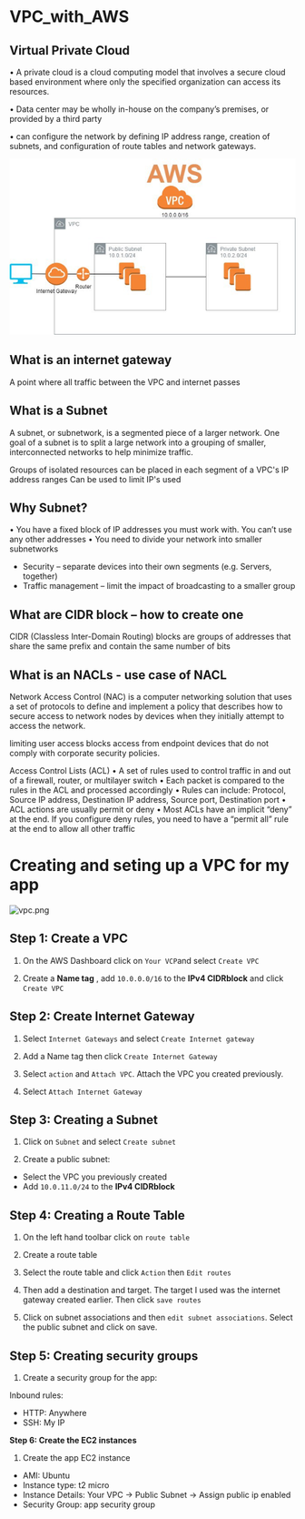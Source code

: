 # VPC_with_AWS


## Virtual Private Cloud 

• A private cloud is a cloud computing model that involves a secure cloud based environment where only the specified organization can access its resources.

• Data center may be wholly in-house on the company’s premises, or provided by a third party 

• can configure the network by defining IP address range, creation of subnets, and configuration of route tables and network gateways.

![vpc.jpg](/vpc.jpg)

## What is an internet gateway
A point where all traffic between the VPC and internet passes 

## What is a Subnet
A subnet, or subnetwork, is a segmented piece of a larger network. One goal of a subnet is to split a large network into a grouping of smaller, interconnected networks to help minimize traffic.

Groups of isolated resources can be placed in each segment of a VPC's IP address ranges
Can be used to limit IP's used

## Why Subnet? 
• You have a fixed block of IP addresses you must work with. You can’t use any other addresses 
• You need to divide your network into smaller subnetworks 
- Security – separate devices into their own segments (e.g. Servers, together)
- Traffic management – limit the impact of broadcasting to a smaller group

## What are CIDR block – how to create one
CIDR (Classless Inter-Domain Routing) blocks are groups of addresses that share the same prefix and contain the same number of bits

## What is an NACLs - use case of NACL
Network Access Control (NAC) is a computer networking solution that uses a set of protocols to define and implement a policy that describes how to secure access to network nodes by devices when they initially attempt to access the network.

limiting user access
blocks access from endpoint devices that do not comply with corporate security policies.

Access Control Lists (ACL)
• A set of rules used to control traffic in and out of a firewall, router, or multilayer switch 
• Each packet is compared to the rules in the ACL and processed accordingly 
• Rules can include: Protocol, Source IP address, Destination IP address, Source port, Destination port 
• ACL actions are usually permit or deny 
• Most ACLs have an implicit “deny” at the end. If you configure deny rules, you need to have a “permit all” rule at the end to allow all other traffic

# Creating and seting up a VPC for my app
![vpc.png](.vpc.png)

## Step 1: Create a VPC
1. On the AWS Dashboard click on `Your VCP`and select `Create VPC`

2. Create a **Name tag** , add `10.0.0.0/16` to the **IPv4 CIDRblock** and click `Create VPC`


## Step 2: Create Internet Gateway
1.  Select `Internet Gateways` and select `Create Internet gateway` 

2. Add a Name tag then click `Create Internet Gateway` 

3. Select `action` and `Attach VPC`. Attach the VPC you created previously.

4. Select `Attach Internet Gateway`


## Step 3: Creating a Subnet

1. Click on `Subnet` and select `Create subnet` 

2. Create a public subnet:

- Select the VPC you previously created 
- Add `10.0.11.0/24` to the **IPv4 CIDRblock** 

## Step 4: Creating a Route Table

1. On the left hand toolbar click on `route table`

2. Create a route table 

3. Select the route table and click `Action` then `Edit routes`

4. Then add a destination and target. The target I used was the internet gateway created earlier. Then click `save routes`

5. Click on subnet associations and then `edit subnet associations`. Select the public subnet and click on save.

## Step 5: Creating security groups

1. Create a security group for the app:

Inbound rules:
- HTTP: Anywhere
- SSH: My IP

**Step 6: Create the EC2 instances**

1. Create the app EC2 instance

- AMI: Ubuntu
- Instance type: t2 micro
- Instance Details: Your VPC -> Public Subnet -> Assign public ip enabled
- Security Group: app security group

